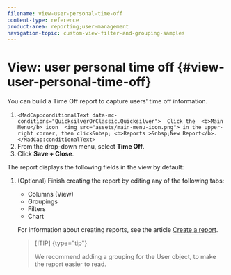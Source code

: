 ```yaml
---
filename: view-user-personal-time-off
content-type: reference
product-area: reporting;user-management
navigation-topic: custom-view-filter-and-grouping-samples
---
```





# View: user personal time off {#view-user-personal-time-off}

You can build a Time Off report to capture users' time off information.



1.  `<MadCap:conditionalText data-mc-conditions="QuicksilverOrClassic.Quicksilver">  Click the  <b>Main Menu</b> icon  <img src="assets/main-menu-icon.png"> in the upper-right corner, then click&nbsp; <b>Reports >&nbsp;New Report</b>.</MadCap:conditionalText>` 
1.  From the drop-down menu, select **Time Off**.
1.  Click **Save +&nbsp;Close**.


   The report displays the following fields in the view by default:


1. (Optional) Finish creating the report by editing any of the following tabs:
    
    
    * Columns (View)
    * Groupings
    * Filters
    * Chart
    
    
   For information about creating reports, see the article [Create a report](create-report.md).


   >[!TIP] {type="tip"}
   >
   >We recommend adding a grouping for the User object, to make the report easier to read.





